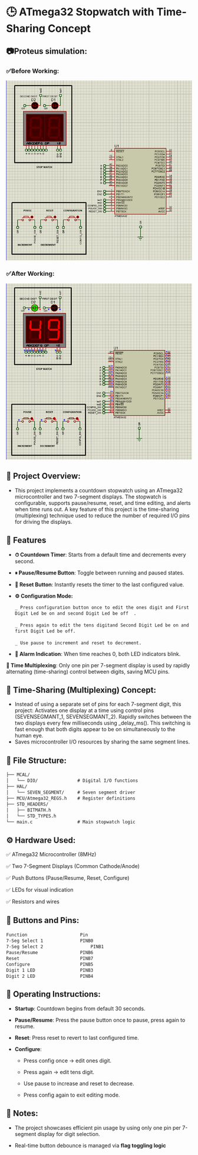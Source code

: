 # 🕒 ATmega32 Stopwatch with Time-Sharing Concept
## 📷Proteus simulation:
### ✅Before Working:
![Stopwatch Preview](./Image/Stop%20Watch.png)
### ✅After Working:
![Stopwatch Preview](./Image/Stop%20Watch%20Working.png)
## 📌 Project Overview:
- This project implements a countdown stopwatch using an ATmega32 microcontroller and two 7-segment displays. The stopwatch is configurable, supports pause/resume, reset, and time editing, and alerts when time runs out. A key feature of this project is the time-sharing (multiplexing) technique used to reduce the number of required I/O pins for driving the displays.

## 🔧 Features
- **⏱ Countdown Timer**: Starts from a default time and decrements every second.

- **⏸ Pause/Resume Button**: Toggle between running and paused states.

- **🔁 Reset Button**: Instantly resets the timer to the last configured value.

- **⚙️ Configuration Mode:**

      _ Press configuration button once to edit the ones digit and First Digit Led be on and second Digit Led be off  .

      _ Press again to edit the tens digitand Second Digit Led be on and first Digit Led be off.

      _ Use pause to increment and reset to decrement.

- **🔔 Alarm Indication**: When time reaches 0, both LED indicators blink.

**🔁 Time Multiplexing**: Only one pin per 7-segment display is used by rapidly alternating (time-sharing) control between digits, saving MCU pins.

## 🧠 Time-Sharing (Multiplexing) Concept:
- Instead of using a separate set of pins for each 7-segment digit, this project:
Activates one display at a time using control pins (SEVENSEGMANT_1, SEVENSEGMANT_2).
Rapidly switches between the two displays every few milliseconds using _delay_ms().
This switching is fast enough that both digits appear to be on simultaneously to the human eye.
- Saves microcontroller I/O resources by sharing the same segment lines.

## 📁 File Structure:
```
├── MCAL/
│   └── DIO/               # Digital I/O functions
├── HAL/
│   └── SEVEN_SEGMENT/     # Seven segment driver
├── MCU/Atmega32_REGS.h    # Register definitions
├── STD_HEADERS/
│   ├── BITMATH.h
│   └── STD_TYPES.h
└── main.c                 # Main stopwatch logic
```

## ⚙️ Hardware Used:
✅ ATmega32 Microcontroller (8MHz)

✅ Two 7-Segment Displays (Common Cathode/Anode)

✅ Push Buttons (Pause/Resume, Reset, Configure)

✅ LEDs for visual indication

✅ Resistors and wires

## 🔘 Buttons and Pins:
```
Function                	Pin
7-Seg Select 1          	PINB0
7-Seg Select 2                  PINB1
Pause/Resume            	PINB6
Reset                   	PINB7
Configure	                PINB5
Digit 1 LED             	PINB3
Digit 2 LED	                PINB4
```
## 🚦 Operating Instructions:
- **Startup**: Countdown begins from default 30 seconds.

- **Pause/Resume**: Press the pause button once to pause, press again to resume.

- **Reset**: Press reset to revert to last configured time.

- **Configure**:

    - Press config once → edit ones digit.

    - Press again → edit tens digit.

    - Use pause to increase and reset to decrease.

    - Press config again to exit editing mode.

## 📣 Notes:
- The project showcases efficient pin usage by using only one pin per 7-segment display for digit selection.

- Real-time button debounce is managed via **flag toggling logic**
